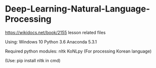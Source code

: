 # Deep-Learning-Natural-Language-Processing
https://wikidocs.net/book/2155 lesson related files

Using:
Windows 10
Python 3.6
Anaconda 5.3.1

Required python modules: 
nltk
KoNLpy (For processing Korean language)

(Use: pip install nltk in cmd) 
